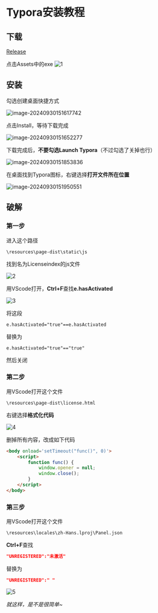 # Typora安装教程

## 下载

[Release](https://github.com/OAOSS-CUP/Typora/releases)

点击Assets中的exe
![1](https://github.com/user-attachments/assets/0526ab76-a7ce-4432-84fa-cf131982aaaa)


## 安装

勾选创建桌面快捷方式

![image-20240930151617742](https://github.com/user-attachments/assets/cb177e15-3902-432b-98c7-51a8c885e212)

点击Install，等待下载完成

![image-20240930151652277](https://github.com/user-attachments/assets/45e98106-0f91-4e39-8a7b-fd3b97acfa62)

下载完成后，**不要勾选Launch Typora**（不过勾选了关掉也行）

![image-20240930151853836](https://github.com/user-attachments/assets/32069226-2ae6-41df-abfc-c15bf9a1f61f)

在桌面找到Typora图标，右键选择**打开文件所在位置**

![image-20240930151950551](https://github.com/user-attachments/assets/497d342d-7840-4469-b0dd-319b84e0f5cc)


## 破解

### 第一步

进入这个路径
```
\resources\page-dist\static\js
```
找到名为Licenseindex的js文件

![2](https://github.com/user-attachments/assets/4a80fb55-38d5-47e4-bb9d-6f8e502a2a0c)

用VScode打开，**Ctrl+F**查找**e.hasActivated**

![3](https://github.com/user-attachments/assets/a696a972-7ffe-4cdb-a738-ce98229f1992)

将这段
```
e.hasActivated="true"==e.hasActivated
```
替换为
```
e.hasActivated="true"=="true"
```
然后关闭

### 第二步

用VScode打开这个文件
```
\resources\page-dist\license.html
```

右键选择**格式化代码**

![4](https://github.com/user-attachments/assets/a2eadcda-d89d-4dba-b41f-778b030c873c)

删掉所有内容，改成如下代码
```html
<body onload='setTimeout("func()", 0)'>
    <script>
        function func() {
            window.opener = null;
            window.close();
        }
    </script>
</body>
```

### 第三步

用VScode打开这个文件
```
\resources\locales\zh-Hans.lproj\Panel.json 
```

**Ctrl+F**查找
```json
"UNREGISTERED":"未激活"
```

替换为
```json
"UNREGISTERED":" "
```

![5](https://github.com/user-attachments/assets/26e27af6-8417-4408-8529-4bf9a89ddf2e)

*就这样，是不是很简单~*
